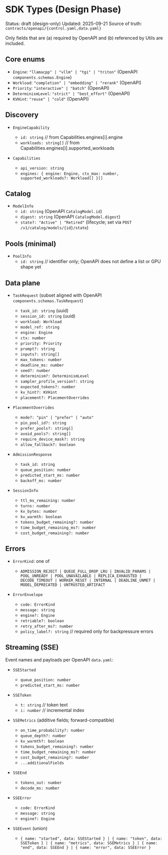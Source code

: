 # SDK Types (Design Phase)

Status: draft (design-only)
Updated: 2025-09-21
Source of truth: `contracts/openapi/{control.yaml,data.yaml}`

Only fields that are (a) required by OpenAPI and (b) referenced by Utils are included.

## Core enums

- `Engine`: `"llamacpp" | "vllm" | "tgi" | "triton"` (OpenAPI `components.schemas.Engine`)
- `Workload`: `"completion" | "embedding" | "rerank"` (OpenAPI)
- `Priority`: `"interactive" | "batch"` (OpenAPI)
- `DeterminismLevel`: `"strict" | "best_effort"` (OpenAPI)
- `KVHint`: `"reuse" | "cold"` (OpenAPI)

## Discovery

- `EngineCapability`
  - `id: string`  // from Capabilities.engines[i].engine
  - `workloads: string[]`  // from Capabilities.engines[i].supported_workloads

- `Capabilities`
  - `api_version: string`
  - `engines: { engine: Engine, ctx_max: number, supported_workloads?: Workload[] }[]`

## Catalog

- `ModelInfo`
  - `id: string` (OpenAPI `CatalogModel.id`)
  - `digest: string` (OpenAPI `CatalogModel.digest`)
  - `state?: "Active" | "Retired"` (lifecycle; set via `POST /v1/catalog/models/{id}/state`)

## Pools (minimal)

- `PoolInfo`
  - `id: string`  // identifier only; OpenAPI does not define a list or GPU shape yet

## Data plane

- `TaskRequest` (subset aligned with OpenAPI `components.schemas.TaskRequest`)
  - `task_id: string` (uuid)
  - `session_id: string` (uuid)
  - `workload: Workload`
  - `model_ref: string`
  - `engine: Engine`
  - `ctx: number`
  - `priority: Priority`
  - `prompt?: string`
  - `inputs?: string[]`
  - `max_tokens: number`
  - `deadline_ms: number`
  - `seed?: number`
  - `determinism?: DeterminismLevel`
  - `sampler_profile_version?: string`
  - `expected_tokens?: number`
  - `kv_hint?: KVHint`
  - `placement?: PlacementOverrides`

- `PlacementOverrides`
  - `mode?: "pin" | "prefer" | "auto"`
  - `pin_pool_id?: string`
  - `prefer_pools?: string[]`
  - `avoid_pools?: string[]`
  - `require_device_mask?: string`
  - `allow_fallback?: boolean`

- `AdmissionResponse`
  - `task_id: string`
  - `queue_position: number`
  - `predicted_start_ms: number`
  - `backoff_ms: number`

- `SessionInfo`
  - `ttl_ms_remaining: number`
  - `turns: number`
  - `kv_bytes: number`
  - `kv_warmth: boolean`
  - `tokens_budget_remaining?: number`
  - `time_budget_remaining_ms?: number`
  - `cost_budget_remaining?: number`

## Errors

- `ErrorKind`: one of
  - `ADMISSION_REJECT | QUEUE_FULL_DROP_LRU | INVALID_PARAMS | POOL_UNREADY | POOL_UNAVAILABLE | REPLICA_EXHAUSTED | DECODE_TIMEOUT | WORKER_RESET | INTERNAL | DEADLINE_UNMET | MODEL_DEPRECATED | UNTRUSTED_ARTIFACT`

- `ErrorEnvelope`
  - `code: ErrorKind`
  - `message: string`
  - `engine?: Engine`
  - `retriable?: boolean`
  - `retry_after_ms?: number`
  - `policy_label?: string`  // required only for backpressure errors

## Streaming (SSE)

Event names and payloads per OpenAPI `data.yaml`:

- `SSEStarted`
  - `queue_position: number`
  - `predicted_start_ms: number`

- `SSEToken`
  - `t: string`  // token text
  - `i: number`  // incremental index

- `SSEMetrics` (additive fields; forward-compatible)
  - `on_time_probability?: number`
  - `queue_depth?: number`
  - `kv_warmth?: boolean`
  - `tokens_budget_remaining?: number`
  - `time_budget_remaining_ms?: number`
  - `cost_budget_remaining?: number`
  - `...additionalFields`

- `SSEEnd`
  - `tokens_out: number`
  - `decode_ms: number`

- `SSEError`
  - `code: ErrorKind`
  - `message: string`
  - `engine?: Engine`

- `SSEEvent` (union)
  - `{ name: "started", data: SSEStarted } | { name: "token", data: SSEToken } | { name: "metrics", data: SSEMetrics } | { name: "end", data: SSEEnd } | { name: "error", data: SSEError }`
